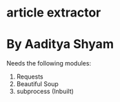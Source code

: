 # article extractor
# By Aaditya Shyam
Needs the following modules:
1. Requests
2. Beautiful Soup
3. subprocess (Inbuilt)
